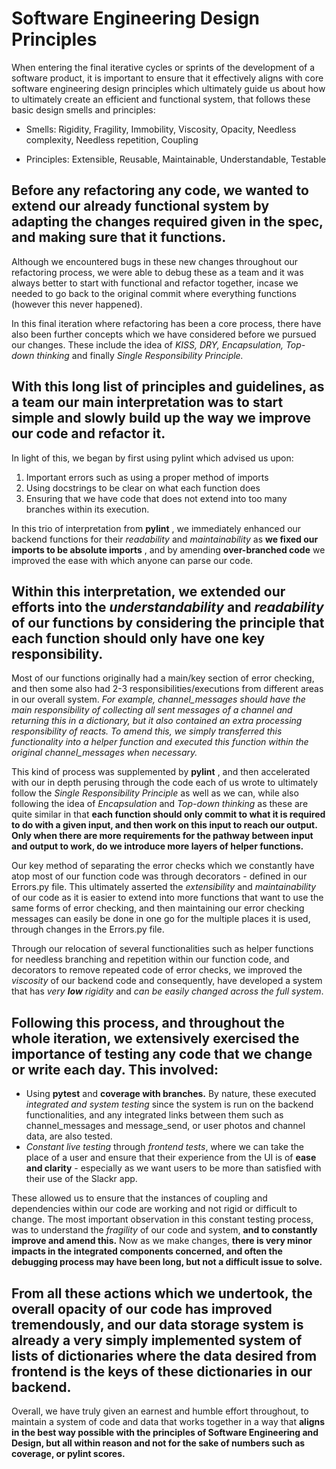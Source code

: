 # **Software Engineering Design Principles**

When entering the final iterative cycles or sprints of the development of a software product, it is important to ensure that it effectively aligns with core software engineering design principles which ultimately guide us about how to ultimately create an efficient and functional system, that follows these basic design smells and principles:

- Smells: Rigidity, Fragility, Immobility, Viscosity, Opacity, Needless complexity, Needless repetition, Coupling

- Principles: Extensible, Reusable, Maintainable, Understandable, Testable

## Before any refactoring any code, we wanted to extend our already functional system by **adapting the changes required given in the spec, and making sure that it functions.**

Although we encountered bugs in these new changes throughout our refactoring process, we were able to debug these as a team and it was always better to start with functional and refactor together, incase we needed to go back to the original commit where everything functions (however this never happened).

In this final iteration where refactoring has been a core process, there have also been further concepts which we have considered before we pursued our changes. These include the idea of _KISS, DRY, Encapsulation, Top-down thinking_ and finally _Single Responsibility Principle._

## With this long list of principles and guidelines, as a team our main interpretation was to **start simple and slowly build up the way we improve our code and refactor it**.

In light of this, we began by first using pylint which advised us upon:

1. Important errors such as using a proper method of imports
2. Using docstrings to be clear on what each function does
3. Ensuring that we have code that does not extend into too many branches within its execution.

In this trio of interpretation from **pylint** , we immediately enhanced our backend functions for their _readability_ and _maintainability_ as **we fixed our imports to be absolute imports** , and by amending **over-branched code** we improved the ease with which anyone can parse our code.

## Within this interpretation, we extended our efforts into the _understandability_ and _readability_ of our functions by considering the principle that each function should only have one key responsibility.

Most of our functions originally had a main/key section of error checking, and then some also had 2-3 responsibilities/executions from different areas in our overall system. _For example, channel\_messages should have the main responsibility of collecting all sent messages of a channel and returning this in a dictionary, but it also contained an extra processing responsibility of reacts. To amend this, we simply transferred this functionality into a helper function and executed this function within the original channel\_messages when necessary._

This kind of process was supplemented by **pylint** , and then accelerated with our in depth perusing through the code each of us wrote to ultimately follow the _Single Responsibility Principle_ as well as we can, while also following the idea of _Encapsulation_ and _Top-down thinking_ as these are quite similar in that **each function should only commit to what it is required to do with a given input, and then work on this input to reach our output. Only when there are more requirements for the pathway between input and output to work, do we introduce more layers of helper functions.**

Our key method of separating the error checks which we constantly have atop most of our function code was through decorators - defined in our Errors.py file. This ultimately asserted the _extensibility_ and _maintainability_ of our code as it is easier to extend into more functions that want to use the same forms of error checking, and then maintaining our error checking messages can easily be done in one go for the multiple places it is used, through changes in the Errors.py file.

Through our relocation of several functionalities such as helper functions for needless branching and repetition within our function code, and decorators to remove repeated code of error checks, we improved the _viscosity_ of our backend code and consequently, have developed a system that has _very __low__ rigidity_ and _can be easily changed across the full system_.

## Following this process, and throughout the whole iteration, **we extensively exercised the importance of testing any code that we change or write each day.** This involved:

- Using **pytest** and **coverage with branches.** By nature, these executed _integrated and system testing_ since the system is run on the backend functionalities, and any integrated links between them such as channel\_messages and message\_send, or user photos and channel data, are also tested.
- _Constant live testing_ through _frontend tests_, where we can take the place of a user and ensure that their experience from the UI is of **ease and clarity** - especially as we want users to be more than satisfied with their use of the Slackr app.

These allowed us to ensure that the instances of coupling and dependencies within our code are working and not rigid or difficult to change. The most important observation in this constant testing process, was to understand the _fragility_ of our code and system, **and to constantly improve and amend this.** Now as we make changes, **there is very minor impacts in the integrated components concerned, and often the debugging process may have been long, but not a difficult issue to solve.**

## From all these actions which we undertook, **the overall**  **opacity**  **of our code has improved tremendously,** and our data storage system is already a very simply implemented system of lists of dictionaries where the data desired from frontend is the keys of these dictionaries in our backend.

Overall, we have truly given an earnest and humble effort throughout, to maintain a system of code and data that works together in a way that **aligns in the best way possible with the principles of Software Engineering and Design, but all within reason and not for the sake of numbers such as coverage, or pylint scores.**